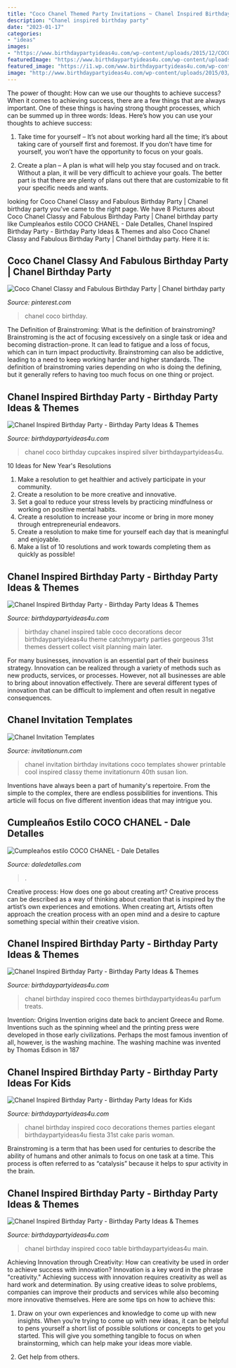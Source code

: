 ```yaml
---
title: "Coco Chanel Themed Party Invitations ~ Chanel Inspired Birthday Party"
description: "Chanel inspired birthday party"
date: "2023-01-17"
categories:
- "ideas"
images:
- "https://www.birthdaypartyideas4u.com/wp-content/uploads/2015/12/COCO-Chanel-inspired-birthday-party-decorations.jpg"
featuredImage: "https://www.birthdaypartyideas4u.com/wp-content/uploads/2015/12/COCO-Chanel-inspired-birthday-party-decorations.jpg"
featured_image: "https://i1.wp.com/www.birthdaypartyideas4u.com/wp-content/uploads/2015/12/COCO-Chanel-inspired-birthday-party-main-table.jpg"
image: "http://www.birthdaypartyideas4u.com/wp-content/uploads/2015/03/coco-chanel-inspired-birthday-party-cupcakes-570x380.jpg"
---
```



The power of thought: How can we use our thoughts to achieve success?
When it comes to achieving success, there are a few things that are always important. One of these things is having strong thought processes, which can be summed up in three words: Ideas. Here’s how you can use your thoughts to achieve success: 
1. Take time for yourself – It’s not about working hard all the time; it’s about taking care of yourself first and foremost. If you don’t have time for yourself, you won’t have the opportunity to focus on your goals.

2. Create a plan – A plan is what will help you stay focused and on track. Without a plan, it will be very difficult to achieve your goals. The better part is that there are plenty of plans out there that are customizable to fit your specific needs and wants.


	

		
looking for Coco Chanel Classy and Fabulous Birthday Party | Chanel birthday party you've came to the right page. We have 8 Pictures about Coco Chanel Classy and Fabulous Birthday Party | Chanel birthday party like Cumpleaños estilo COCO CHANEL - Dale Detalles, Chanel Inspired Birthday Party - Birthday Party Ideas &amp; Themes and also Coco Chanel Classy and Fabulous Birthday Party | Chanel birthday party. Here it is:
		
    
## Coco Chanel Classy And Fabulous Birthday Party | Chanel Birthday Party

<img loading=lazy src="https://i.pinimg.com/736x/99/ba/c4/99bac46877882479980883b228c50ec7.jpg" onerror="this.onerror=null;this.src='https://tse1.mm.bing.net/th?id=OIP.G4AJgOjea6DSBQXbvZ9mcQHaJ3&amp;pid=15.1';" alt="Coco Chanel Classy and Fabulous Birthday Party | Chanel birthday party">

_Source: pinterest.com_

>chanel coco birthday. 

	

The Definition of Brainstroming: What is the definition of brainstroming?
Brainstroming is the act of focusing excessively on a single task or idea and becoming distraction-prone. It can lead to fatigue and a loss of focus, which can in turn impact productivity. Brainstroming can also be addictive, leading to a need to keep working harder and higher standards. The definition of brainstroming varies depending on who is doing the defining, but it generally refers to having too much focus on one thing or project.

    
## Chanel Inspired Birthday Party - Birthday Party Ideas &amp; Themes

<img loading=lazy src="http://www.birthdaypartyideas4u.com/wp-content/uploads/2015/03/coco-chanel-inspired-birthday-party-cupcakes-570x380.jpg" onerror="this.onerror=null;this.src='https://tse2.mm.bing.net/th?id=OIP.kxYSGJnI87Fmg3Ezu42ElgHaE8&amp;pid=15.1';" alt="Chanel Inspired Birthday Party - Birthday Party Ideas &amp; Themes">

_Source: birthdaypartyideas4u.com_

>chanel coco birthday cupcakes inspired silver birthdaypartyideas4u. 

	

10 Ideas for New Year's Resolutions
1. Make a resolution to get healthier and actively participate in your community. 
2. Create a resolution to be more creative and innovative. 
3. Set a goal to reduce your stress levels by practicing mindfulness or working on positive mental habits. 
4. Create a resolution to increase your income or bring in more money through entrepreneurial endeavors. 
5. Create a resolution to make time for yourself each day that is meaningful and enjoyable. 
6. Make a list of 10 resolutions and work towards completing them as quickly as possible!

    
## Chanel Inspired Birthday Party - Birthday Party Ideas &amp; Themes

<img loading=lazy src="http://www.birthdaypartyideas4u.com/wp-content/uploads/2015/12/COCO-Chanel-inspired-birthday-party-decorations-main-table-550x689.jpg" onerror="this.onerror=null;this.src='https://tse2.mm.bing.net/th?id=OIP.ux0p_KxqJyDl6ws_NCwOSQHaJR&amp;pid=15.1';" alt="Chanel Inspired Birthday Party - Birthday Party Ideas &amp; Themes">

_Source: birthdaypartyideas4u.com_

>birthday chanel inspired table coco decorations decor birthdaypartyideas4u theme catchmyparty parties gorgeous 31st themes dessert collect visit planning main later. 

	

For many businesses, innovation is an essential part of their business strategy. Innovation can be realized through a variety of methods such as new products, services, or processes. However, not all businesses are able to bring about innovation effectively. There are several different types of innovation that can be difficult to implement and often result in negative consequences.

    
## Chanel Invitation Templates

<img loading=lazy src="https://www.invitationurn.com/wp-content/uploads/2016/07/coco_chanel_invitation_templates.jpg" onerror="this.onerror=null;this.src='https://tse4.mm.bing.net/th?id=OIP.9_Nk5j580Uw3Bitsw2FByQHaLa&amp;pid=15.1';" alt="Chanel Invitation Templates">

_Source: invitationurn.com_

>chanel invitation birthday invitations coco templates shower printable cool inspired classy theme invitationurn 40th susan lion. 

	

Inventions have always been a part of humanity's repertoire. From the simple to the complex, there are endless possibilities for inventions. This article will focus on five different invention ideas that may intrigue you.

    
## Cumpleaños Estilo COCO CHANEL - Dale Detalles

<img loading=lazy src="https://i2.wp.com/www.daledetalles.com/wp-content/uploads/2016/03/chanel1.png" onerror="this.onerror=null;this.src='https://tse3.mm.bing.net/th?id=OIP.vhEWihNLzb6UjkQAU7LNZgHaE8&amp;pid=15.1';" alt="Cumpleaños estilo COCO CHANEL - Dale Detalles">

_Source: daledetalles.com_

>. 

	

Creative process: How does one go about creating art?
Creative process can be described as a way of thinking about creation that is inspired by the artist’s own experiences and emotions. When creating art, Artists often approach the creation process with an open mind and a desire to capture something special within their creative vision.

    
## Chanel Inspired Birthday Party - Birthday Party Ideas &amp; Themes

<img loading=lazy src="http://i2.wp.com/www.birthdaypartyideas4u.com/wp-content/uploads/2015/12/COCO-Chanel-inspired-birthday-party-parfum-treats.jpg" onerror="this.onerror=null;this.src='https://tse1.mm.bing.net/th?id=OIP.BwsfhMWydbkik5_zv_EVrgHaJ4&amp;pid=15.1';" alt="Chanel Inspired Birthday Party - Birthday Party Ideas &amp; Themes">

_Source: birthdaypartyideas4u.com_

>chanel birthday inspired coco themes birthdaypartyideas4u parfum treats. 

	

Invention: Origins
Invention origins date back to ancient Greece and Rome. Inventions such as the spinning wheel and the printing press were developed in those early civilizations. Perhaps the most famous invention of all, however, is the washing machine. The washing machine was invented by Thomas Edison in 187
    
## Chanel Inspired Birthday Party - Birthday Party Ideas For Kids

<img loading=lazy src="https://www.birthdaypartyideas4u.com/wp-content/uploads/2015/12/COCO-Chanel-inspired-birthday-party-decorations.jpg" onerror="this.onerror=null;this.src='https://tse4.mm.bing.net/th?id=OIP.NU-gPBvODh-ExjiWWKS0ugHaJ4&amp;pid=15.1';" alt="Chanel Inspired Birthday Party - Birthday Party Ideas for Kids">

_Source: birthdaypartyideas4u.com_

>chanel birthday inspired coco decorations themes parties elegant birthdaypartyideas4u fiesta 31st cake paris woman. 

	

Brainstroming is a term that has been used for centuries to describe the ability of humans and other animals to focus on one task at a time. This process is often referred to as “catalysis” because it helps to spur activity in the brain.

    
## Chanel Inspired Birthday Party - Birthday Party Ideas &amp; Themes

<img loading=lazy src="https://i1.wp.com/www.birthdaypartyideas4u.com/wp-content/uploads/2015/12/COCO-Chanel-inspired-birthday-party-main-table.jpg" onerror="this.onerror=null;this.src='https://tse4.mm.bing.net/th?id=OIP.0JLhtFl6pXbGQN6hUUCkrQHaJ4&amp;pid=15.1';" alt="Chanel Inspired Birthday Party - Birthday Party Ideas &amp; Themes">

_Source: birthdaypartyideas4u.com_

>chanel birthday inspired coco table birthdaypartyideas4u main. 

	

Achieving Innovation through Creativity: How can creativity be used in order to achieve success with innovation?
Innovation is a key word in the phrase "creativity." Achieving success with innovation requires creativity as well as hard work and determination. By using creative ideas to solve problems, companies can improve their products and services while also becoming more innovative themselves. Here are some tips on how to achieve this: 
1. Draw on your own experiences and knowledge to come up with new insights. When you’re trying to come up with new ideas, it can be helpful to pens yourself a short list of possible solutions or concepts to get you started. This will give you something tangible to focus on when brainstorming, which can help make your ideas more viable. 

2. Get help from others.

